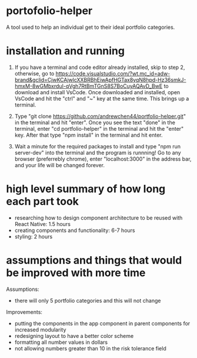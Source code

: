 # portofolio-helper
A tool used to help an individual get to their ideal portfolio categories.

# installation and running

1. If you have a terminal and code editor already installed, skip to step 2, otherwise, go to https://code.visualstudio.com/?wt.mc_id=adw-brand&gclid=CjwKCAjwlcXXBRBhEiwApfHGTax8yqN8hpd-Hz36smkJ-hmxM-8wGMbxrduI-qVgh7RtBmTGnS8S7BoCuyAQAvD_BwE to download and install VsCode. Once downloaded and installed, open VsCode and hit the "ctrl" and "~" key at the same time. This brings up a terminal. 

2. Type "git clone https://github.com/andrewchen44/portfolio-helper.git" in the terminal and hit "enter". Once you see the text "done" in the terminal, enter "cd portfolio-helper" in the terminal and hit the "enter" key. After that type "npm install" in the terminal and hit enter.

3. Wait a minute for the required packages to install and type "npm run server-dev" into the terminal and the program is runnning! Go to any browser (preferrebly chrome), enter "localhost:3000" in the address bar, and your life will be changed forever.

# high level summary of how long each part took
- researching how to design component architecture to be reused with React Native: 1.5 hours
- creating components and functionality: 6-7 hours
- styling: 2 hours

# assumptions and things that would be improved with more time

Assumptions:
- there will only 5 portfolio categories and this will not change

Improvements:
- putting the components in the app component in parent components for increased modularity
- redesigning layout to have a better color scheme
- formatting all number values in dollars
- not allowing numbers greater than 10 in the risk tolerance field
